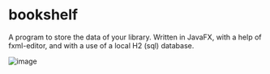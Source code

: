 # bookshelf
A program to store the data of your library. Written in JavaFX, with a help of fxml-editor, and with a use of a local H2 (sql) database.

![image](https://github.com/miklos1125/bookshelf/assets/127934692/b24e5f16-6c45-4b58-8b82-79a44e499893)
